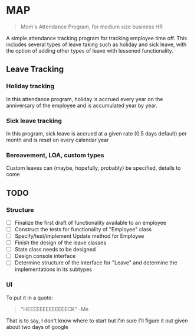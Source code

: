 # MAP

> Mom's Attendance Program,
> for medium size business HR

A simple attendance tracking program for tracking employee time off. This includes several types of leave taking such 
as holiday and sick leave, with the option of adding other types of leave with lessened functionality.

## Leave Tracking

### Holiday tracking

In this attendance program, holiday is accrued every year on the anniversary of the employee and is accumulated year by
year.

### Sick leave tracking

In this program, sick leave is accrued at a given rate (0.5 days default) per month and is reset on every calendar year

### Bereavement, LOA, custom types

Custom leaves can (maybe, hopefully, probably) be specified, details to come

## TODO

### Structure

- [ ] Finalize the first draft of functionality available to an employee
- [ ] Construct the tests for functionality of "Employee" class
- [ ] Specify/test/implement Update method for Employee
- [ ] Finish the design of the leave classes
- [ ] State class needs to be designed
- [ ] Design console interface
- [ ] Determine structure of the interface for "Leave" and determine the implementations in its subtypes

### UI

To put it in a quote:
> "HEEEEEEEEEEEEECK"
> -Me

That is to say, I don't know where to start but I'm sure I'll figure it out
given about two days of google
